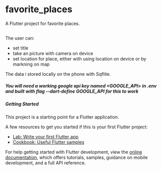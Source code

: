 # favorite_places

A Flutter project for favorite places.

##

The user can:

- set title
- take an picture with camera on device
- set location for place, either with using location on device or by markning on map

The data i stored locally on the phone with Sqflite.

##### You will need a working google api key named <GOOGLE_API> in .env and built with flag --dart-define GOOGLE_API for this to work

##### Getting Started

This project is a starting point for a Flutter application.

A few resources to get you started if this is your first Flutter project:

- [Lab: Write your first Flutter app](https://docs.flutter.dev/get-started/codelab)
- [Cookbook: Useful Flutter samples](https://docs.flutter.dev/cookbook)

For help getting started with Flutter development, view the
[online documentation](https://docs.flutter.dev/), which offers tutorials,
samples, guidance on mobile development, and a full API reference.
